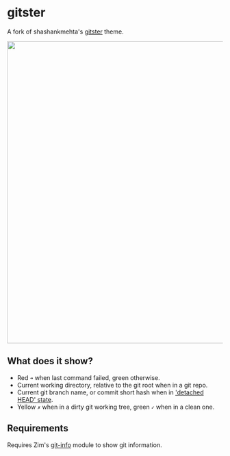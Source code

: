 gitster
=======

A fork of shashankmehta's [gitster] theme.

<img width="706" src="https://zimfw.github.io/images/prompts/gitster@2.png">

What does it show?
------------------

  * Red `➜` when last command failed, green otherwise.
  * Current working directory, relative to the git root when in a git repo.
  * Current git branch name, or commit short hash when in ['detached HEAD' state].
  * Yellow `✗` when in a dirty git working tree, green `✓` when in a clean one.

Requirements
------------

Requires Zim's [git-info] module to show git information.

[gitster]: https://github.com/shashankmehta/dotfiles/blob/master/thesetup/zsh/.oh-my-zsh/custom/themes/gitster.zsh-theme
['detached HEAD' state]: http://gitfaq.org/articles/what-is-a-detached-head.html
[git-info]: https://github.com/zimfw/git-info
